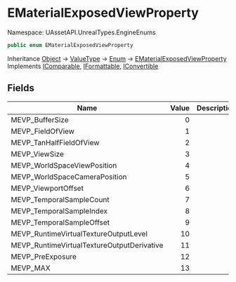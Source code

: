 # EMaterialExposedViewProperty

Namespace: UAssetAPI.UnrealTypes.EngineEnums

```csharp
public enum EMaterialExposedViewProperty
```

Inheritance [Object](https://docs.microsoft.com/en-us/dotnet/api/system.object) → [ValueType](https://docs.microsoft.com/en-us/dotnet/api/system.valuetype) → [Enum](https://docs.microsoft.com/en-us/dotnet/api/system.enum) → [EMaterialExposedViewProperty](./uassetapi.unrealtypes.engineenums.ematerialexposedviewproperty.md)<br>
Implements [IComparable](https://docs.microsoft.com/en-us/dotnet/api/system.icomparable), [IFormattable](https://docs.microsoft.com/en-us/dotnet/api/system.iformattable), [IConvertible](https://docs.microsoft.com/en-us/dotnet/api/system.iconvertible)

## Fields

| Name | Value | Description |
| --- | --: | --- |
| MEVP_BufferSize | 0 |  |
| MEVP_FieldOfView | 1 |  |
| MEVP_TanHalfFieldOfView | 2 |  |
| MEVP_ViewSize | 3 |  |
| MEVP_WorldSpaceViewPosition | 4 |  |
| MEVP_WorldSpaceCameraPosition | 5 |  |
| MEVP_ViewportOffset | 6 |  |
| MEVP_TemporalSampleCount | 7 |  |
| MEVP_TemporalSampleIndex | 8 |  |
| MEVP_TemporalSampleOffset | 9 |  |
| MEVP_RuntimeVirtualTextureOutputLevel | 10 |  |
| MEVP_RuntimeVirtualTextureOutputDerivative | 11 |  |
| MEVP_PreExposure | 12 |  |
| MEVP_MAX | 13 |  |
